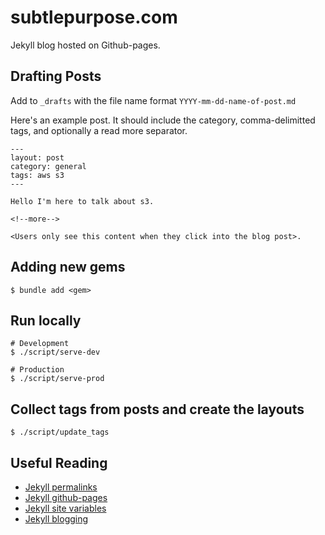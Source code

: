 # subtlepurpose.com

Jekyll blog hosted on Github-pages.

## Drafting Posts
Add to `_drafts` with the file name format `YYYY-mm-dd-name-of-post.md`

Here's an example post. It should include the category, comma-delimitted tags,
and optionally a read more separator.
```
---
layout: post
category: general
tags: aws s3
---

Hello I'm here to talk about s3.

<!--more-->

<Users only see this content when they click into the blog post>.
```

## Adding new gems
```
$ bundle add <gem>
```

## Run locally
```
# Development
$ ./script/serve-dev

# Production
$ ./script/serve-prod
```

## Collect tags from posts and create the layouts
```
$ ./script/update_tags
```

## Useful Reading
- [Jekyll permalinks](https://jekyllrb.com/docs/permalinks/)
- [Jekyll github-pages](https://jekyllrb.com/docs/github-pages/)
- [Jekyll site variables](https://jekyllrb.com/docs/variables/)
- [Jekyll blogging](https://jekyllrb.com/docs/step-by-step/08-blogging/)
